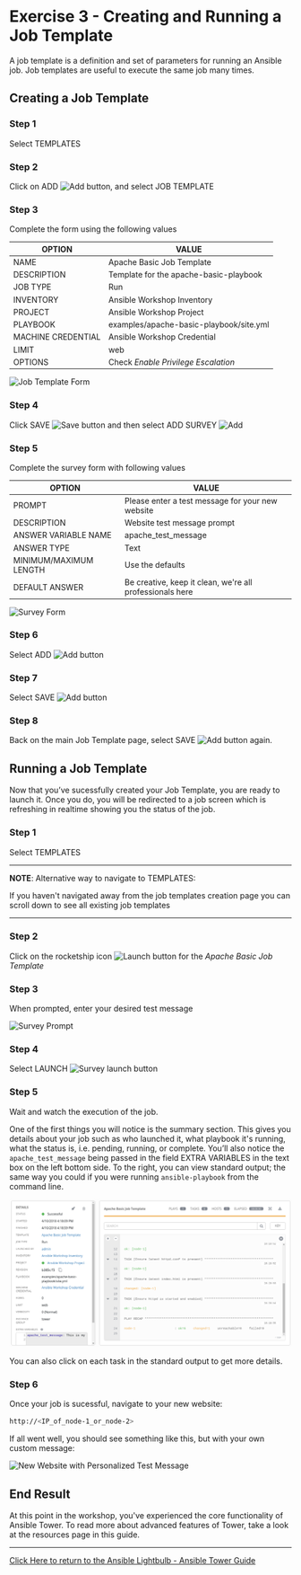 # Exercise 3 - Creating and Running a Job Template

A job template is a definition and set of parameters for running an Ansible job. Job templates are useful to execute the same job many times.

## Creating a Job Template

### Step 1

Select TEMPLATES

### Step 2

Click on ADD ![Add button](at_add.png), and select JOB TEMPLATE

### Step 3

Complete the form using the following values

|OPTION|VALUE
|------|-----
|NAME |Apache Basic Job Template
|DESCRIPTION|Template for the apache-basic-playbook
|JOB TYPE|Run
|INVENTORY|Ansible Workshop Inventory
|PROJECT|Ansible Workshop Project
|PLAYBOOK|examples/apache-basic-playbook/site.yml
|MACHINE CREDENTIAL|Ansible Workshop Credential
|LIMIT|web
|OPTIONS|Check _Enable Privilege Escalation_

![Job Template Form](at_jt_detail.png)

### Step 4

Click SAVE ![Save button](at_save.png) and then select ADD SURVEY ![Add](at_addsurvey.png)

### Step 5

Complete the survey form with following values

|OPTION|VALUE
|------|-----
|PROMPT|Please enter a test message for your new website
|DESCRIPTION|Website test message prompt
|ANSWER VARIABLE NAME|apache_test_message
|ANSWER TYPE|Text
|MINIMUM/MAXIMUM LENGTH| Use the defaults
|DEFAULT ANSWER| Be creative, keep it clean, we're all professionals here

![Survey Form](at_survey_detail.png)

### Step 6

Select ADD ![Add button](at_add.png)

### Step 7

Select SAVE ![Add button](at_save.png)

### Step 8

Back on the main Job Template page, select SAVE ![Add button](at_save.png) again.

## Running a Job Template

Now that you’ve sucessfully created your Job Template, you are ready to launch it. Once you do, you will be redirected to a job screen which is refreshing in realtime showing you the status of the job.

### Step 1

Select TEMPLATES

---
**NOTE**: Alternative way to navigate to TEMPLATES:

If you haven't navigated away from the job templates creation page you can scroll down to see all existing job templates

---

### Step 2

Click on the rocketship icon ![Launch button](at_launch_icon.png) for the *Apache Basic Job Template*

### Step 3

When prompted, enter your desired test message

![Survey Prompt](at_survey_prompt.png)

### Step 4

Select LAUNCH ![Survey launch button](at_survey_launch.png)

### Step 5

Wait and watch the execution of the job.

One of the first things you will notice is the summary section.  This gives you details about your job such as who launched it, what playbook it's running, what the status is, i.e. pending, running, or complete. You’ll also notice the `apache_test_message` being passed in the field EXTRA VARIABLES in the text box on the left bottom side. To the right, you can view standard output; the same way you could if you were running `ansible-playbook` from the command line.

![Job Summary](at_job_status.png)

You can also click on each task in the standard output to get more details.

### Step 6

Once your job is sucessful, navigate to your new website:

```bash
http://<IP_of_node-1_or_node-2>
```

If all went well, you should see something like this, but with your own custom message:

![New Website with Personalized Test Message](at_web_tm.png)

## End Result

At this point in the workshop, you've experienced the core functionality of Ansible Tower. To read more about advanced features of Tower, take a look at the resources page in this guide.

---

[Click Here to return to the Ansible Lightbulb - Ansible Tower Guide](../README.md)
